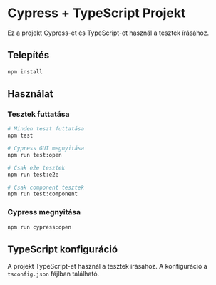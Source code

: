 # Cypress + TypeScript Projekt

Ez a projekt Cypress-et és TypeScript-et használ a tesztek írásához.

## Telepítés

```bash
npm install
```

## Használat

### Tesztek futtatása

```bash
# Minden teszt futtatása
npm test

# Cypress GUI megnyitása
npm run test:open

# Csak e2e tesztek
npm run test:e2e

# Csak component tesztek
npm run test:component
```

### Cypress megnyitása

```bash
npm run cypress:open
```

## TypeScript konfiguráció

A projekt TypeScript-et használ a tesztek írásához. A konfiguráció a `tsconfig.json` fájlban található.


